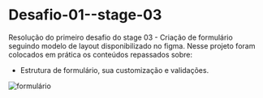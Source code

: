 # Desafio-01--stage-03
Resolução do primeiro desafio do stage 03 - Criação de formulário seguindo modelo de layout disponibilizado no figma.
Nesse projeto foram colocados em prática os conteúdos repassados sobre: 
- Estrutura de formulário, sua customização e validações.

![formulário](https://user-images.githubusercontent.com/102126245/170994358-a6768f32-c726-4aad-9d88-287905fce603.gif)
